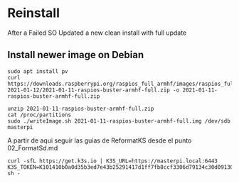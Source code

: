 # Reinstall
After a Failed SO Updated a new clean install with full update

## Install newer image on Debian
```
sudo apt install pv
curl https://downloads.raspberrypi.org/raspios_full_armhf/images/raspios_full_armhf-2021-01-12/2021-01-11-raspios-buster-armhf-full.zip -o 2021-01-11-raspios-buster-armhf-full.zip 

unzip 2021-01-11-raspios-buster-armhf-full.zip
cat /proc/partitions
sudo ./writeImage.sh 2021-01-11-raspios-buster-armhf-full.img /dev/sdb masterpi
```
A partir de aqui seguir las guias de ReformatKS desde el punto 02_FormatSd.md

```
curl -sfL https://get.k3s.io | K3S_URL=https://masterpi.local:6443 K3S_TOKEN=K101410b0a0d35b3ed7e43b25291417d1ff7fb8ccf3306d79134c30d091303b22b9::server:56586400927c3c97881bbd44e3fe03b5 sh -
```
